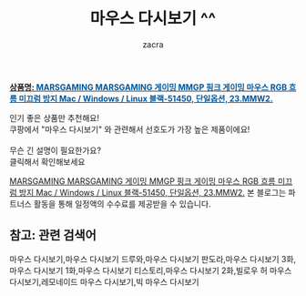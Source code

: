 ﻿---
layout: post
title:  "마우스 다시보기 ^^"
author: zacra
categories: [ 아이템 ]
tags: [마우스 다시보기,마우스 다시보기 드루와,마우스 다시보기 판도라,마우스 다시보기 3화,마우스 다시보기 1화,마우스 다시보기 티스토리,마우스 다시보기 2화,빌로우 허 마우스 다시보기,레모네이드 마우스 다시보기,빅 마우스 다시보기]
image: https://static.coupangcdn.com/image/vendor_inventory/ecfa/f99c9938957bafe4ac268b2c43b1671d0fd55c1df561f915154542cf6c52.jpg 
description: "쿠팡에서 마우스 다시보기 관련 키워드로 가장 고객 선호도가 높은 제품이랍니다."
rating: 4.5
---

<a href="https://link.coupang.com/re/AFFSDP?lptag=AF8407795&pageKey=5035072948&itemId=6764539556&vendorItemId=74057330467&traceid=V0-153-7053f5fc1ace9eba"><b>상품명: <font color='#01579B'>MARSGAMING MARSGAMING 게이밍 MMGP 핑크 게이밍 마우스 RGB 흐름 미끄럼 방지 Mac / Windows / Linux 블랙-51450, 단일옵션, 23.MMW2.</font></b></a>

인기 좋은 상품만 추천해요!<br/>
쿠팡에서 "마우스 다시보기" 와 관련해서 선호도가 가장 높은 제품이에요!<br/><br/>
무슨 긴 설명이 필요한가요?  
클릭해서 확인해보세요


<a href="https://link.coupang.com/re/AFFSDP?lptag=AF8407795&pageKey=5035072948&itemId=6764539556&vendorItemId=74057330467&traceid=V0-153-7053f5fc1ace9eba">MARSGAMING MARSGAMING 게이밍 MMGP 핑크 게이밍 마우스 RGB 흐름 미끄럼 방지 Mac / Windows / Linux 블랙-51450, 단일옵션, 23.MMW2.</a>
본 블로그는 파트너스 활동을 통해 일정액의 수수료를 제공받을 수 있습니다.

## 참고: 관련 검색어    
마우스 다시보기,마우스 다시보기 드루와,마우스 다시보기 판도라,마우스 다시보기 3화,마우스 다시보기 1화,마우스 다시보기 티스토리,마우스 다시보기 2화,빌로우 허 마우스 다시보기,레모네이드 마우스 다시보기,빅 마우스 다시보기